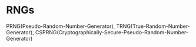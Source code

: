 # RNGs
PRNG(Pseudo-Random-Number-Generator), TRNG(True-Random-Number-Generator), CSPRNG(Cryptographically-Secure-Pseudo-Random-Number-Generator)
